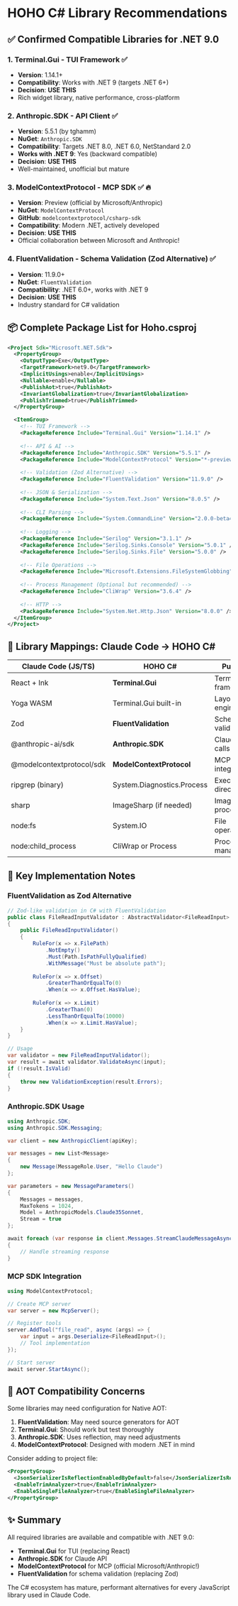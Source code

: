 # HOHO C# Library Recommendations

## ✅ Confirmed Compatible Libraries for .NET 9.0

### 1. **Terminal.Gui** - TUI Framework ✅
- **Version**: 1.14.1+
- **Compatibility**: Works with .NET 9 (targets .NET 6+)
- **Decision**: **USE THIS**
- Rich widget library, native performance, cross-platform

### 2. **Anthropic.SDK** - API Client ✅
- **Version**: 5.5.1 (by tghamm)
- **NuGet**: `Anthropic.SDK`
- **Compatibility**: Targets .NET 8.0, .NET 6.0, NetStandard 2.0
- **Works with .NET 9**: Yes (backward compatible)
- **Decision**: **USE THIS**
- Well-maintained, unofficial but mature

### 3. **ModelContextProtocol** - MCP SDK ✅ 🔥
- **Version**: Preview (official by Microsoft/Anthropic)
- **NuGet**: `ModelContextProtocol`
- **GitHub**: `modelcontextprotocol/csharp-sdk`
- **Compatibility**: Modern .NET, actively developed
- **Decision**: **USE THIS**
- Official collaboration between Microsoft and Anthropic!

### 4. **FluentValidation** - Schema Validation (Zod Alternative) ✅
- **Version**: 11.9.0+
- **NuGet**: `FluentValidation`
- **Compatibility**: .NET 6.0+, works with .NET 9
- **Decision**: **USE THIS**
- Industry standard for C# validation

## 📦 Complete Package List for Hoho.csproj

```xml
<Project Sdk="Microsoft.NET.Sdk">
  <PropertyGroup>
    <OutputType>Exe</OutputType>
    <TargetFramework>net9.0</TargetFramework>
    <ImplicitUsings>enable</ImplicitUsings>
    <Nullable>enable</Nullable>
    <PublishAot>true</PublishAot>
    <InvariantGlobalization>true</InvariantGlobalization>
    <PublishTrimmed>true</PublishTrimmed>
  </PropertyGroup>

  <ItemGroup>
    <!-- TUI Framework -->
    <PackageReference Include="Terminal.Gui" Version="1.14.1" />
    
    <!-- API & AI -->
    <PackageReference Include="Anthropic.SDK" Version="5.5.1" />
    <PackageReference Include="ModelContextProtocol" Version="*-preview" />
    
    <!-- Validation (Zod Alternative) -->
    <PackageReference Include="FluentValidation" Version="11.9.0" />
    
    <!-- JSON & Serialization -->
    <PackageReference Include="System.Text.Json" Version="8.0.5" />
    
    <!-- CLI Parsing -->
    <PackageReference Include="System.CommandLine" Version="2.0.0-beta4.22272.1" />
    
    <!-- Logging -->
    <PackageReference Include="Serilog" Version="3.1.1" />
    <PackageReference Include="Serilog.Sinks.Console" Version="5.0.1" />
    <PackageReference Include="Serilog.Sinks.File" Version="5.0.0" />
    
    <!-- File Operations -->
    <PackageReference Include="Microsoft.Extensions.FileSystemGlobbing" Version="8.0.0" />
    
    <!-- Process Management (Optional but recommended) -->
    <PackageReference Include="CliWrap" Version="3.6.4" />
    
    <!-- HTTP -->
    <PackageReference Include="System.Net.Http.Json" Version="8.0.0" />
  </ItemGroup>
</Project>
```

## 🔄 Library Mappings: Claude Code → HOHO C#

| Claude Code (JS/TS) | HOHO C# | Purpose |
|---------------------|---------|---------|
| React + Ink | **Terminal.Gui** | Terminal UI framework |
| Yoga WASM | Terminal.Gui built-in | Layout engine |
| Zod | **FluentValidation** | Schema validation |
| @anthropic-ai/sdk | **Anthropic.SDK** | Claude API calls |
| @modelcontextprotocol/sdk | **ModelContextProtocol** | MCP integration |
| ripgrep (binary) | System.Diagnostics.Process | Execute rg directly |
| sharp | ImageSharp (if needed) | Image processing |
| node:fs | System.IO | File operations |
| node:child_process | CliWrap or Process | Process management |

## 🎯 Key Implementation Notes

### FluentValidation as Zod Alternative

```csharp
// Zod-like validation in C# with FluentValidation
public class FileReadInputValidator : AbstractValidator<FileReadInput>
{
    public FileReadInputValidator()
    {
        RuleFor(x => x.FilePath)
            .NotEmpty()
            .Must(Path.IsPathFullyQualified)
            .WithMessage("Must be absolute path");
            
        RuleFor(x => x.Offset)
            .GreaterThanOrEqualTo(0)
            .When(x => x.Offset.HasValue);
            
        RuleFor(x => x.Limit)
            .GreaterThan(0)
            .LessThanOrEqualTo(10000)
            .When(x => x.Limit.HasValue);
    }
}

// Usage
var validator = new FileReadInputValidator();
var result = await validator.ValidateAsync(input);
if (!result.IsValid)
{
    throw new ValidationException(result.Errors);
}
```

### Anthropic.SDK Usage

```csharp
using Anthropic.SDK;
using Anthropic.SDK.Messaging;

var client = new AnthropicClient(apiKey);

var messages = new List<Message>
{
    new Message(MessageRole.User, "Hello Claude")
};

var parameters = new MessageParameters()
{
    Messages = messages,
    MaxTokens = 1024,
    Model = AnthropicModels.Claude35Sonnet,
    Stream = true
};

await foreach (var response in client.Messages.StreamClaudeMessageAsync(parameters))
{
    // Handle streaming response
}
```

### MCP SDK Integration

```csharp
using ModelContextProtocol;

// Create MCP server
var server = new McpServer();

// Register tools
server.AddTool("file_read", async (args) => {
    var input = args.Deserialize<FileReadInput>();
    // Tool implementation
});

// Start server
await server.StartAsync();
```

## 🔧 AOT Compatibility Concerns

Some libraries may need configuration for Native AOT:

1. **FluentValidation**: May need source generators for AOT
2. **Terminal.Gui**: Should work but test thoroughly
3. **Anthropic.SDK**: Uses reflection, may need adjustments
4. **ModelContextProtocol**: Designed with modern .NET in mind

Consider adding to project file:
```xml
<PropertyGroup>
  <JsonSerializerIsReflectionEnabledByDefault>false</JsonSerializerIsReflectionEnabledByDefault>
  <EnableTrimAnalyzer>true</EnableTrimAnalyzer>
  <EnableSingleFileAnalyzer>true</EnableSingleFileAnalyzer>
</PropertyGroup>
```

## ✨ Summary

All required libraries are available and compatible with .NET 9.0:
- **Terminal.Gui** for TUI (replacing React)
- **Anthropic.SDK** for Claude API
- **ModelContextProtocol** for MCP (official Microsoft/Anthropic!)
- **FluentValidation** for schema validation (replacing Zod)

The C# ecosystem has mature, performant alternatives for every JavaScript library used in Claude Code.